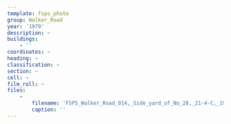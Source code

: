 ```yaml
---
template: fsps_photo
group: Walker_Road
year: '1979'
description: ~
buildings:
    - ''
coordinates: ~
heading: ~
classification: ~
section: ~
cell: ~
film_roll: ~
files:
    -
        filename: 'FSPS_Walker_Road_014,_Side_yard_of_No_28,_21-4-C,_1979.png'
        caption: ''
---
```

